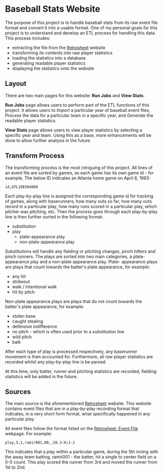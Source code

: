 Baseball Stats Website
=================

The purpose of this project is to handle baseball stats from its raw event file format and convert
it into a usable format. One of my personal goals for this project is to understand and develop
an ETL process for handling this data. This process includes:

*  extracting the file from the [Retrosheet](https://www.retrosheet.org) website
*  transforming its contents into raw player statistics
*  loading the statistics into a database
*  generating readable player statistics
*  displaying the statistics onto the website

## Layout
There are two main pages for this website: **Run Jobs** and **View Stats**.

**Run Jobs** page allows users to perform part of the ETL functions of this project. It allows
users to *Import* a particular year of baseball event files, *Process* the data for a particular
team in a specific year, and *Generate* the readable player statistics.

**View Stats** page allows users to view player statistics by selecting a specific year and team.
Using this as a base, more enhancements will be done to allow further analysis in the future.

## Transform Process
The transforming process is the most intriguing of this project. All lines of an event file are
sorted by games, as each game has its own game id - for example, The below ID indicates an
Atlanta home game on April 8, 1983:

    id,ATL198304080

Each play-by-play line is assigned the corresponding game id for tracking of games, along with
baserunners, how many outs so far, how many outs record in a particular play, how many runs scored
in a particular play, which pitcher was pitching, etc. Then the process goes through each play-by-play
line is then further sorted in the following format:

*  substitution
*  play
    *  plate-appearance play
    *  non-plate-appearance play

Substitutions will handle any fielding or pitching changes, pinch hitters and pinch runners. The plays
are sorted into two main categories, a plate-appearance play and a non-plate appearance play. Plate-
appearance plays are plays that count towards the batter's plate appearance, for example:

*  any hit
*  strikeout
*  walk / intentional walk
*  hit by pitch

Non-plate appearance plays are plays that do not count towards the batter's plate appearance, for
example:

*  stolen base
*  caught stealing
*  defensive indifference
*  no pitch - which is often used prior to a substitution line
*  wild pitch
*  balk

After each type of play is processed respectively, any baserunner movement is then accounted for.
Furthermore, all raw player statistics are recorded whilst any play-by-play line is be parsed.

At this time, only batter, runner and pitching statistics are recorded, fielding statistics will be
added in the future.

## Sources
The main source is the aforementioned [Retrosheet](https://www.retrosheet.org) website.
This website contains event files that are in a play-by-play recording format that indicates,
in a very short form format, what specifically happened in any particular play.

All event files follow the format listed on the [Retrosheet: Event File](https://www.retrosheet.org/eventfile.htm)
webpage. For example:

    play,5,1,ramir001,00,,S8.3-H;1-2

This indicates that a play within a particular game, during the 5th inning with the away team batting,
ramir001 - the batter, hit a single to center field on a 0-0 count. This play scored the runner from 3rd
and moved the runner from 1st to 2nd.
